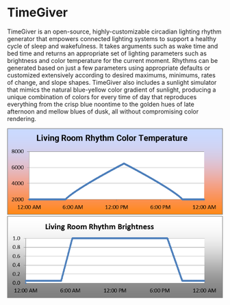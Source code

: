 # TimeGiver
 TimeGiver is an open-source, highly-customizable circadian lighting rhythm generator that empowers connected lighting systems to support a healthy cycle of sleep and wakefulness.  It takes arguments such as wake time and bed time and returns an appropriate set of lighting parameters such as brightness and color temperature for the current moment.  Rhythms can be generated based on just a few parameters using appropriate defaults or customized extensively according to desired maximums, minimums, rates of change, and slope shapes.  TimeGiver also includes a sunlight simulator that mimics the natural blue-yellow color gradient of sunlight, producing a unique combination of colors for every time of day that reproduces everything from the crisp blue noontime to the golden hues of late afternoon and mellow blues of dusk, all without compromising color rendering.

![Graph showing color temperature over the course of a day with a simple schedule generated using the TimeGiver framework](/images/illustrations/livingroomcctillustration.png)
![Graph showing brightness over the course of a day with a simple schedule generated using the TimeGiver framework](/images/illustrations/livingroombrightnessillustration.png)